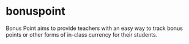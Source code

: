 # bonuspoint
Bonus Point aims to provide teachers with an easy way to track bonus points or other forms of in-class currency for their students.
